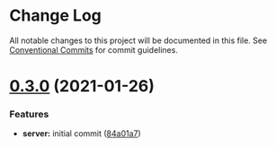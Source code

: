 # Change Log

All notable changes to this project will be documented in this file.
See [Conventional Commits](https://conventionalcommits.org) for commit guidelines.

# [0.3.0](https://github.com/Tommytrg/integration/compare/v0.2.4...v0.3.0) (2021-01-26)


### Features

* **server:** initial commit ([84a01a7](https://github.com/Tommytrg/integration/commit/84a01a761d046865431d9753d6567d53f891db82))
